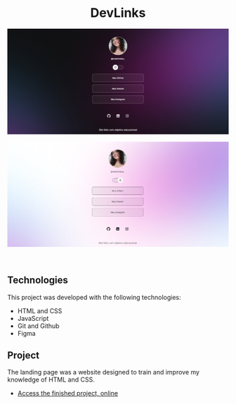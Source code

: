 <h1 align="center"> DevLinks </h1>

<p align="center">
  <img alt="Dark mode website" src="./assets/dark-site.png">
</p>

<p align="center">
  <img alt="Light mode website" src="./assets/light-site.png">
</p>

<br>

## Technologies

This project was developed with the following technologies:

- HTML and CSS
- JavaScript
- Git and Github
- Figma

##  Project

The landing page was a website designed to train and improve my knowledge of HTML and CSS.

- [Access the finished project, online](https://malufmatos-devlinks.netlify.app)
